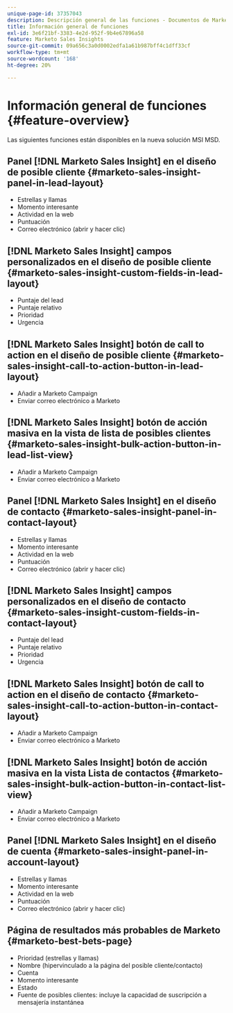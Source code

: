 ```yaml
---
unique-page-id: 37357043
description: Descripción general de las funciones - Documentos de Marketo - Documentación del producto
title: Información general de funciones
exl-id: 3e6f21bf-3383-4e2d-952f-9b4e67896a58
feature: Marketo Sales Insights
source-git-commit: 09a656c3a0d0002edfa1a61b987bff4c1dff33cf
workflow-type: tm+mt
source-wordcount: '168'
ht-degree: 20%

---
```


# Información general de funciones {#feature-overview}

Las siguientes funciones están disponibles en la nueva solución MSI MSD.

## Panel [!DNL Marketo Sales Insight] en el diseño de posible cliente  {#marketo-sales-insight-panel-in-lead-layout}

* Estrellas y llamas
* Momento interesante
* Actividad en la web
* Puntuación
* Correo electrónico (abrir y hacer clic)

## [!DNL Marketo Sales Insight] campos personalizados en el diseño de posible cliente  {#marketo-sales-insight-custom-fields-in-lead-layout}

* Puntaje del lead
* Puntaje relativo
* Prioridad
* Urgencia

## [!DNL Marketo Sales Insight] botón de call to action en el diseño de posible cliente  {#marketo-sales-insight-call-to-action-button-in-lead-layout}

* Añadir a Marketo Campaign
* Enviar correo electrónico a Marketo

## [!DNL Marketo Sales Insight] botón de acción masiva en la vista de lista de posibles clientes  {#marketo-sales-insight-bulk-action-button-in-lead-list-view}

* Añadir a Marketo Campaign
* Enviar correo electrónico a Marketo

## Panel [!DNL Marketo Sales Insight] en el diseño de contacto  {#marketo-sales-insight-panel-in-contact-layout}

* Estrellas y llamas
* Momento interesante
* Actividad en la web
* Puntuación
* Correo electrónico (abrir y hacer clic)

## [!DNL Marketo Sales Insight] campos personalizados en el diseño de contacto  {#marketo-sales-insight-custom-fields-in-contact-layout}

* Puntaje del lead
* Puntaje relativo
* Prioridad
* Urgencia

## [!DNL Marketo Sales Insight] botón de call to action en el diseño de contacto  {#marketo-sales-insight-call-to-action-button-in-contact-layout}

* Añadir a Marketo Campaign
* Enviar correo electrónico a Marketo

## [!DNL Marketo Sales Insight] botón de acción masiva en la vista Lista de contactos  {#marketo-sales-insight-bulk-action-button-in-contact-list-view}

* Añadir a Marketo Campaign
* Enviar correo electrónico a Marketo

## Panel [!DNL Marketo Sales Insight] en el diseño de cuenta {#marketo-sales-insight-panel-in-account-layout}

* Estrellas y llamas
* Momento interesante
* Actividad en la web
* Puntuación
* Correo electrónico (abrir y hacer clic)

## Página de resultados más probables de Marketo {#marketo-best-bets-page}

* Prioridad (estrellas y llamas)
* Nombre (hipervinculado a la página del posible cliente/contacto)
* Cuenta
* Momento interesante
* Estado
* Fuente de posibles clientes: incluye la capacidad de suscripción a mensajería instantánea
